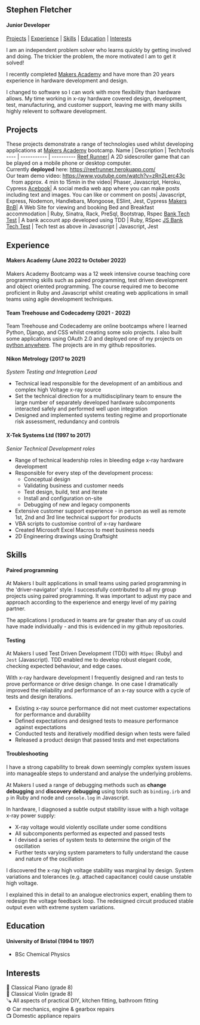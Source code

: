 ## Stephen Fletcher
#### Junior Developer

[Projects](#projects) | [Experience](#experience) | [Skills](#skills) | [Education](#education) | [Interests](#interests)

I am an independent problem solver who learns quickly by getting involved and doing. The trickier the problem, the more motivated I am to get it solved! 

I recently completed [Makers Academy](https://makers.tech/) and have more than 20 years experience in hardware development and design. 

I changed to software so I can work with more flexibility than hardware allows. My time working in x-ray hardware covered design, development, test, manufacturing, and customer support, leaving me with many skills highly relevent to software development. 

## Projects

These projects demonstrate a range of technologies used whilst developing applications at [Makers Academy](https://makers.tech/) bootcamp.
Name | Description | Tech/tools
---- | ----------- | ----------
[Reef Runner](https://github.com/stephenfletchtek/team-sea-urchins)| A 2D sidescroller game that can be played on a mobile phone or desktop computer.<br>Currently **deployed** here: https://reefrunner.herokuapp.com/<br>Our team demo video: https://www.youtube.com/watch?v=zRn2Lerc43c<br>&emsp;from approx. 4 min to 15min in the video| Phaser, Javascript, Heroku, Cypress
[Acebook](https://github.com/stephenfletchtek/the-axylotls-acebook)| A social media web app where you can make posts including text and images. You can like or comment on posts| Javascript, Express, Nodemon, Handlebars, Mongoose, ESlint, Jest, Cypress
[Makers BnB](https://github.com/stephenfletchtek/Makersbnb)| A Web Site for viewing and booking Bed and Breakfast accommodation | Ruby, Sinatra, Rack, PreSql, Bootstrap, Rspec
[Bank Tech Test](https://github.com/stephenfletchtek/bank-tech-test) | A bank account app developed using TDD | Ruby, RSpec
[JS Bank Tech Test](https://github.com/stephenfletchtek/js-bank-tech-test) | Tech test as above in Javascript | Javascript, Jest


## Experience

#### Makers Academy (June 2022 to October 2022)

Makers Academy Bootcamp was a 12 week intensive course teaching core programming skills such as paired programming, test driven development and object oriented programming. The course required me to become proficient in Ruby and Javascript whilst creating web applications in small teams using agile development techniques. 

#### Team Treehouse and Codecademy (2021 - 2022)

Team Treehouse and Codecademy are online bootcamps where I learned Python, Django, and CSS whilst creating some solo projects. I also built some applications using OAuth 2.0 and deployed one of my projects on [python anywhere](https://www.pythonanywhere.com/). The projects are in my github repositories.

#### Nikon Metrology (2017 to 2021)  
_System Testing and Integration Lead_ 

* Technical lead responsible for the development of an ambitious and complex high Voltage x-ray source
* Set the technical direction for a multidisciplinary team to ensure the large number of separately developed hardware subcomponents interacted safely and performed well upon integration
* Designed and implemented systems testing regime and proportionate risk assessment, redundancy and controls

#### X-Tek Systems Ltd (1997 to 2017)  
_Senior Technical Development roles_

* Range of technical leadership roles in bleeding edge x-ray hardware development
* Responsible for every step of the development process:
  - Conceptual design
  - Validating business and customer needs
  - Test design, build, test and iterate
  - Install and configuration on-site
  - Debugging of new and legacy components
* Extensive customer support experience - in person as well as remote 1st, 2nd and 3rd line technical support for products
* VBA scripts to customise control of x-ray hardware
* Created Microsoft Excel Macros to meet business needs
* 2D Engineering drawings using Draftsight

## Skills

#### Paired programming

At Makers I built applications in small teams using paried programming in the 'driver-navigator' style. I successfully contributed to all my group projects using paired programming. It was important to adjust my pace and approach according to the experience and energy level of my pairing partner.

The applications I produced in teams are far greater than any of us could have made individually - and this is evidenced in my github repositories. 

#### Testing

At Makers I used Test Driven Development (TDD) with `RSpec` (Ruby) and `Jest` (Javascript). TDD enabled me to develop robust elegant code, checking expected behaviour, and edge cases.

With x-ray hardware development I frequently designed and ran tests to prove performance or drive design change. In one case I dramatically improved the reliability and performance of an x-ray source with a cycle of tests and design iterations.

* Existing x-ray source performance did not meet customer expectations for performance and durability
* Defined expectations and designed tests to measure performance against expectations
* Conducted tests and iteratively modified design when tests were failed
* Released a product design that passed tests and met expectations

#### Troubleshooting
I have a strong capability to break down seemingly complex system issues into manageable steps to understand and analyse the underlying problems.

At Makers I used a range of debugging methods such as **change debugging** and **discovery debugging** using tools such as `binding.irb` and `p` in Ruby and node and `console.log` in Javascript.

In hardware, I diagnosed a subtle output stability issue with a high voltage x-ray power supply:
* X-ray voltage would violently oscillate under some conditions
* All subcomponents performed as expected and passed tests
* I devised a series of system tests to determine the origin of the oscillation
* Further tests varying system parameters to fully understand the cause and nature of the oscillation

I discovered the x-ray high voltage stability was marginal by design. System variations and tolerances (e.g. attached capacitance) could cause unstable high voltage.

I explained this in detail to an analogue electronics expert, enabling them to redesign the voltage feedback loop. The redesigned circuit produced stable output even with extreme system variations.

## Education

#### University of Bristol (1994 to 1997)
* BSc Chemical Physics

## Interests
🎹 Classical Piano (grade 8)<br>
🎻 Classical Violin (grade 8)<br>
🪚 All aspects of practical DIY, kitchen fitting, bathroom fitting<br>
⚙️ Car mechanics, engine & gearbox repairs<br>
📺 Domestic appliance repairs<br>
